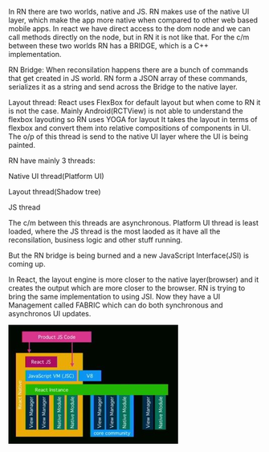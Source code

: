 In RN there are two worlds, native and JS. RN makes use of the native UI layer, which make the app more native when compared to other web based mobile apps. In react we have direct access to the dom node and we can call methods directly on the node, but in RN it is not like that. For the c/m between these two worlds RN has a BRIDGE, which is  a C++ implementation.

RN Bridge:
  When reconsilation happens there are a bunch of commands that get created in JS world. RN form a JSON array of these commands, serializes it as a string and send across the Bridge to the native layer.
  
Layout thread:
  React uses FlexBox for default layout but when come to RN it is not the case. Mainly Android(RCTView) is not able to understand the flexbox layouting so RN uses YOGA for layout It takes the layout in terms of flexbox and convert them into relative compositions of components in UI. The o/p of this thread is send to the native UI layer where the UI is being painted.
  
RN have mainly 3 threads:

  Native UI thread(Platform UI)
  
  Layout thread(Shadow tree)
  
  JS thread

The c/m between this threads are asynchronous. Platform UI thread is least loaded, where the JS thread is the most laoded as it have all the reconsilation, business logic and other stuff running.

But the RN bridge is being burned and a new JavaScript Interface(JSI) is coming up. 

In React, the layout engine is more closer to the native layer(browser) and it creates the output which are more closer to the browser. RN is trying to bring the same implementation to using JSI. Now they have a UI Management called FABRIC which can do both synchronous and asynchronos UI updates.

![architecture](https://github.com/shihabus/React-Native-React-notes/blob/master/Architecture.JPG)



